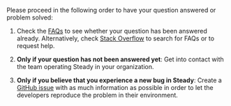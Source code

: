 Please proceed in the following order to have your question answered or problem solved:

1. Check the [FAQs](Troubleshooting) to see whether your question has been answered already. Alternatively, check [Stack Overflow](https://stackoverflow.com/questions/tagged/vulas) to search for FAQs or to request help.

2. **Only if your question has not been answered yet**: Get into contact with the team operating Steady in your organization.

3. **Only if you believe that you experience a new bug in Steady**: Create a [GitHub issue]() with as much information as possible in order to let the developers reproduce the problem in their environment.
